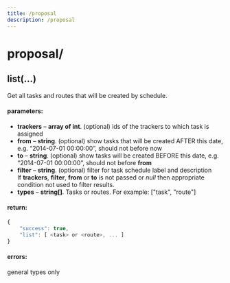 ```yaml
---
title: /proposal
description: /proposal
---
```


# proposal/



## list(…)

Get all tasks and routes that will be created by schedule.

#### parameters:

*   **trackers** – **array of int**. (optional) ids of the trackers to which task is assigned
*   **from** – **string**. (optional) show tasks that will be created AFTER this date, e.g. “2014-07-01 00:00:00”, should not before now
*   **to** – **string**. (optional) show tasks will be created BEFORE this date, e.g. “2014-07-01 00:00:00”, should not before **from**
*   **filter** – **string**. (optional) filter for task schedule label and description<br>
    If **trackers**, **filter**, **from** or **to** is not passed or _null_ then appropriate condition not used to filter results.
*   **types** – **string\[\]**. Tasks or routes. For example: \["task", "route"\]

#### return:

```js
{
    "success": true,
    "list": [ <task> or <route>, ... ]
}
```

#### errors:

general types only
